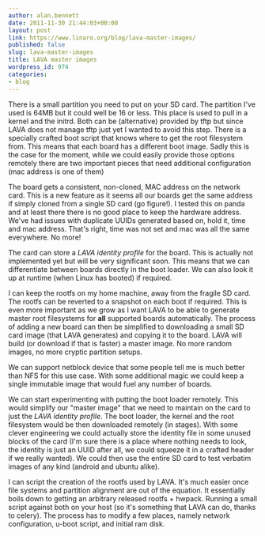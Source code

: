```yaml
---
author: alan.bennett
date: 2011-11-30 21:44:03+00:00
layout: post
link: https://www.linaro.org/blog/lava-master-images/
published: false
slug: lava-master-images
title: LAVA master images
wordpress_id: 974
categories:
- blog
---
```


There is a small partition you need to put on your SD card. The partition I've used is 64MB but it could well be 16 or less. This place is used to pull in a kernel and the initrd. Both can be (alternative) provided by tftp but since LAVA does not manage tftp just yet I wanted to avoid this step. There is a specially crafted boot script that knows where to get the root filesystem from. This means that each board has a different boot image. Sadly this is the case for the moment, while we could easily provide those options remotely there are two important pieces that need additional configuration (mac address is one of them)

The board gets a consistent, non-cloned, MAC address on the network card. This is a new feature as it seems all our boards get the same address if simply cloned from a single SD card (go figure!). I tested this on panda and at least there there is no good place to keep the hardware address. We've had issues with duplicate UUIDs generated based on, hold it, time and mac address. That's right, time was not set and mac was all the same everywhere. No more!

The card can store a _LAVA identity profile_ for the board. This is actually not implemented yet but will be very significant soon. This means that we can differentiate between boards directly in the boot loader. We can also look it up at runtime (when Linux has booted) if required.

I can keep the rootfs on my home machine, away from the fragile SD card. The rootfs can be reverted to a snapshot on each boot if required. This is even more important as we grow as I want LAVA to be able to generate master root filesystems for **all** supported boards automatically. The process of adding a new board can then be simplified to downloading a small SD card image (that LAVA generates) and copying it to the board. LAVA will build (or download if that is faster) a master image. No more random images, no more cryptic partition setups.

We can support netblock device that some people tell me is much better than NFS for this use case. With some additional magic we could keep a single immutable image that would fuel any number of boards.

We can start experimenting with putting the boot loader remotely. This would simplify our "master image" that we need to maintain on the card to just the _LAVA identity profile_. The boot loader, the kernel and the root filesystem would be then downloaded remotely (in stages). With some clever engineering we could actually store the identity file in some unused blocks of the card (I'm sure there is a place where nothing needs to look, the identity is just an UUID after all, we could squeeze it in a crafted header if we really wanted). We could then use the entire SD card to test verbatim images of any kind (android and ubuntu alike).

I can script the creation of the rootfs used by LAVA. It's much easier once file systems and partition alignment are out of the equation. It essentially boils down to getting an arbitrary released rootfs + hwpack. Running a small script against both on your host (so it's something that LAVA can do, thanks to celery). The process has to modify a few places, namely network configuration, u-boot script, and initial ram disk.



